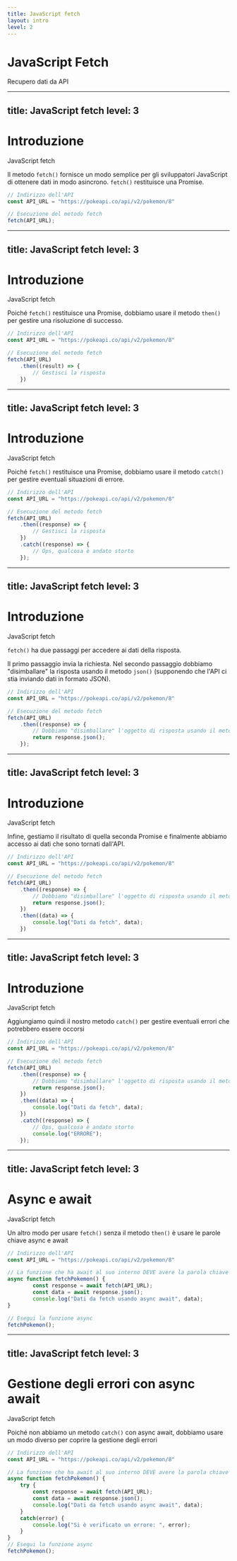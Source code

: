 ```yaml
---
title: JavaScript fetch
layout: intro
level: 2
---
```


# JavaScript Fetch
Recupero dati da API 


---
title: JavaScript fetch
level: 3
---

# Introduzione 
JavaScript fetch 

Il metodo `fetch()` fornisce un modo semplice per gli sviluppatori JavaScript di ottenere dati in modo asincrono. `fetch()` restituisce una Promise. 

```js
// Indirizzo dell'API 
const API_URL = "https://pokeapi.co/api/v2/pokemon/8"

// Esecuzione del metodo fetch
fetch(API_URL);

```


---
title: JavaScript fetch
level: 3
---

# Introduzione 
JavaScript fetch 

Poiché `fetch()` restituisce una Promise, dobbiamo usare il metodo `then()` per gestire una risoluzione di successo.

```js
// Indirizzo dell'API 
const API_URL = "https://pokeapi.co/api/v2/pokemon/8"

// Esecuzione del metodo fetch
fetch(API_URL)
    .then((result) => {
        // Gestisci la risposta
    })

```


---
title: JavaScript fetch
level: 3
---

# Introduzione 
JavaScript fetch 

Poiché `fetch()` restituisce una Promise, dobbiamo usare il metodo `catch()` per gestire eventuali situazioni di errore.

```js
// Indirizzo dell'API 
const API_URL = "https://pokeapi.co/api/v2/pokemon/8"

// Esecuzione del metodo fetch
fetch(API_URL)
    .then((response) => {
        // Gestisci la risposta
    })
    .catch((response) => {
        // Ops, qualcosa è andato storto
    });

```



---
title: JavaScript fetch
level: 3
---

# Introduzione 
JavaScript fetch 

`fetch()` ha due passaggi per accedere ai dati della risposta. 

Il primo passaggio invia la richiesta. Nel secondo passaggio dobbiamo "disimballare" la risposta usando il metodo `json()` (supponendo che l'API ci stia inviando dati in formato JSON).

```js
// Indirizzo dell'API 
const API_URL = "https://pokeapi.co/api/v2/pokemon/8"

// Esecuzione del metodo fetch
fetch(API_URL)
    .then((response) => {
        // Dobbiamo "disimballare" l'oggetto di risposta usando il metodo json()
        return response.json();
    });
```



---
title: JavaScript fetch
level: 3
---

# Introduzione 
JavaScript fetch 

Infine, gestiamo il risultato di quella seconda Promise e finalmente abbiamo accesso ai dati che sono tornati dall'API.

```js
// Indirizzo dell'API 
const API_URL = "https://pokeapi.co/api/v2/pokemon/8"

// Esecuzione del metodo fetch
fetch(API_URL)
    .then((response) => {
        // Dobbiamo "disimballare" l'oggetto di risposta usando il metodo json()
        return response.json();
    })
    .then((data) => {
        console.log("Dati da fetch", data);
    })
```


---
title: JavaScript fetch
level: 3
---

# Introduzione 
JavaScript fetch 

Aggiungiamo quindi il nostro metodo `catch()` per gestire eventuali errori che potrebbero essere occorsi

```js
// Indirizzo dell'API 
const API_URL = "https://pokeapi.co/api/v2/pokemon/8"

// Esecuzione del metodo fetch
fetch(API_URL)
    .then((response) => {
        // Dobbiamo "disimballare" l'oggetto di risposta usando il metodo json()
        return response.json();
    })
    .then((data) => {
        console.log("Dati da fetch", data);
    })
    .catch((response) => {
        // Ops, qualcosa è andato storto
        console.log("ERRORE");
    });
```


---
title: JavaScript fetch
level: 3
---

# Async e await 
JavaScript fetch 

Un altro modo per usare `fetch()` senza il metodo `then()` è usare le parole chiave async e await

```js
// Indirizzo dell'API 
const API_URL = "https://pokeapi.co/api/v2/pokemon/8"

// La funzione che ha await al suo interno DEVE avere la parola chiave async 
async function fetchPokemon() {
        const response = await fetch(API_URL);
        const data = await response.json();
        console.log("Dati da fetch usando async await", data);
}

// Esegui la funzione async
fetchPokemon(); 
```


---
title: JavaScript fetch
level: 3
---

# Gestione degli errori con async await
JavaScript fetch 

Poiché non abbiamo un metodo `catch()` con async await, dobbiamo usare un modo diverso per coprire la gestione degli errori

```js
// Indirizzo dell'API 
const API_URL = "https://pokeapi.co/api/v2/pokemon/8"

// La funzione che ha await al suo interno DEVE avere la parola chiave async 
async function fetchPokemon() {
    try {
        const response = await fetch(API_URL);
        const data = await response.json();
        console.log("Dati da fetch usando async await", data);
    }
    catch(error) {
        console.log("Si è verificato un errore: ", error);
    }  
}
// Esegui la funzione async
fetchPokemon(); 
```